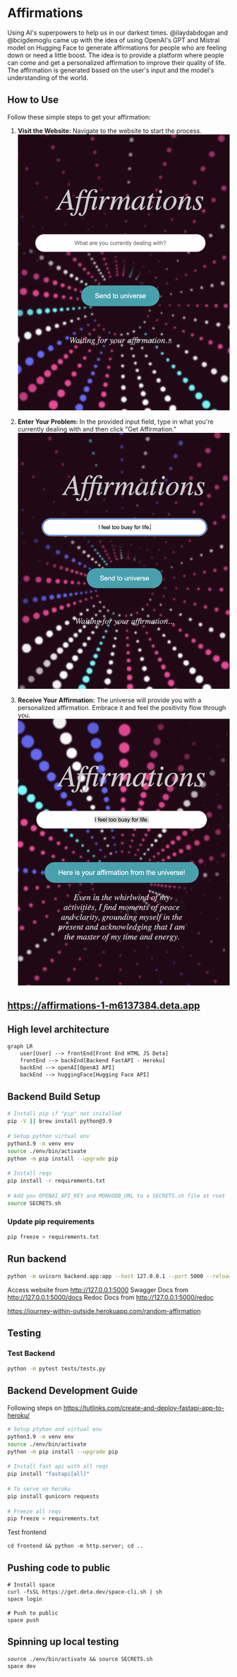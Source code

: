 # Affirmations

Using AI's superpowers to help us in our darkest times. @ilaydabdogan and @bcigdemoglu came up with the idea of using OpenAI's GPT and Mistral model on Hugging Face to generate affirmations for people who are feeling down or need a little boost. The idea is to provide a platform where people can come and get a personalized affirmation to improve their quality of life. The affirmation is generated based on the user's input and the model's understanding of the world.

## How to Use

Follow these simple steps to get your affirmation:

1. **Visit the Website:**
   Navigate to the website to start the process.
   ![Website Homepage](./screenshots/welcome.png)

2. **Enter Your Problem:**
   In the provided input field, type in what you're currently dealing with and then click "Get Affirmation."
   ![Enter Problem](./screenshots/problem.png)

3. **Receive Your Affirmation:**
   The universe will provide you with a personalized affirmation. Embrace it and feel the positivity flow through you.
   ![View Affirmation](./screenshots/affirmation.png)

## https://affirmations-1-m6137384.deta.app

## High level architecture

```mermaid
graph LR
    user[User] --> frontEnd[Front End HTML JS Deta]
    frontEnd --> backEnd[Backend FastAPI - Heroku]
    backEnd --> openAI[OpenAI API]
    backEnd --> huggingFace[Hugging Face API]
```

## Backend Build Setup

```bash
# Install pip if "pip" not installed
pip -V || brew install python@3.9

# Setup python virtual env
python3.9 -m venv env
source ./env/bin/activate
python -m pip install --upgrade pip

# Install reqs
pip install -r requirements.txt

# Add you OPENAI_API_KEY and MONGODB_URL to a SECRETS.sh file at root
source SECRETS.sh
```

### Update pip requirements

```bash
pip freeze > requirements.txt
```

## Run backend

```bash
python -m uvicorn backend.app:app --host 127.0.0.1 --port 5000 --reload
```

Access website from http://127.0.0.1:5000
Swagger Docs from http://127.0.0.1:5000/docs
Redoc Docs from http://127.0.0.1:5000/redoc

https://journey-within-outside.herokuapp.com/random-affirmation

## Testing

### Test Backend

```bash
python -m pytest tests/tests.py
```

## Backend Development Guide

Following steps on <https://tutlinks.com/create-and-deploy-fastapi-app-to-heroku/>

```bash
# Setup ptyhon and virtual env
python3.9 -m venv env
source ./env/bin/activate
python -m pip install --upgrade pip

# Install fast api with all reqs
pip install "fastapi[all]"

# To serve on heroku
pip install gunicorn requests

# Freeze all reqs
pip freeze > requirements.txt
```

Test frontend

```
cd frontend && python -m http.server; cd ..
```

## Pushing code to public

```
# Install space
curl -fsSL https://get.deta.dev/space-cli.sh | sh
space login

# Push to public
space push
```

## Spinning up local testing

```
source ./env/bin/activate && source SECRETS.sh
space dev
```
